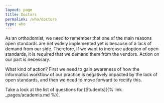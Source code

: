 ```yaml
---
layout: page
title: Doctors
permalink: /who/doctors
type: who
---
```


As an orthodontist, we need to remember that one of the main reasons open standards are not widely implemented yet is because of a lack of demand from our side. Therefore, if we want to increase adoption of open standards, it is required that we demand them from the vendors. Action on our part is necessary.

What kind of action? First we need to gain awareness of how the informatics workflow of our practice is negatively impacted by the lack of open standards, and then we need to move forward to rectify this.

Take a look at the list of questions for [Students]({% link _pages/academia.md %}).
